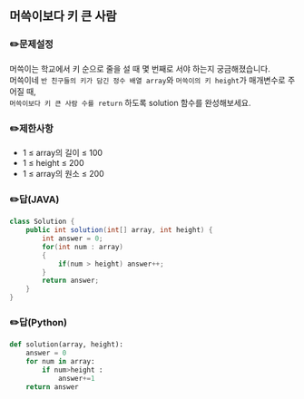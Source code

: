 ## <b>머쓱이보다 키 큰 사람</b>
### ✏️문제설정
머쓱이는 학교에서 키 순으로 줄을 설 때 몇 번째로 서야 하는지 궁금해졌습니다.  
머쓱이네 `반 친구들의 키가 담긴 정수 배열 array`와 `머쓱이의 키 height`가 매개변수로 주어질 때,   
`머쓱이보다 키 큰 사람 수를 return` 하도록 solution 함수를 완성해보세요.
### ✏️제한사항
* 1 ≤ array의 길이 ≤ 100
* 1 ≤ height ≤ 200
* 1 ≤ array의 원소 ≤ 200
### ✏️답(JAVA)
```java
class Solution {
    public int solution(int[] array, int height) {
        int answer = 0;
        for(int num : array)
        {
            if(num > height) answer++;
        }
        return answer;
    }
}
```
### ✏️답(Python)
```python
def solution(array, height):
    answer = 0
    for num in array:
        if num>height :
            answer+=1
    return answer
```
